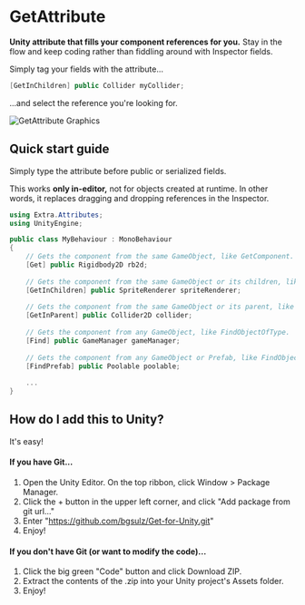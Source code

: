 # GetAttribute
**Unity attribute that fills your component references for you.**
Stay in the flow and keep coding rather than fiddling around with Inspector fields.

Simply tag your fields with the attribute...

```c#
[GetInChildren] public Collider myCollider;
```

...and select the reference you're looking for.

![GetAttribute Graphics](https://user-images.githubusercontent.com/38191432/127414944-9ce09f7d-3aa0-4d1f-adca-2ee5062d92ae.png)

## Quick start guide
Simply type the attribute before public or serialized fields.

This works **only in-editor,** not for objects created at runtime. In other words, it replaces dragging and dropping references in the Inspector.

```c#
using Extra.Attributes;
using UnityEngine;

public class MyBehaviour : MonoBehaviour
{
    // Gets the component from the same GameObject, like GetComponent.
    [Get] public Rigidbody2D rb2d;
    
    // Gets the component from the same GameObject or its children, like GetComponentInChildren.
    [GetInChildren] public SpriteRenderer spriteRenderer;
    
    // Gets the component from the same GameObject or its parent, like GetComponentInParent.
    [GetInParent] public Collider2D collider;
    
    // Gets the component from any GameObject, like FindObjectOfType.
    [Find] public GameManager gameManager;
    
    // Gets the component from any GameObject or Prefab, like FindObjectOfTypeAll.
    [FindPrefab] public Poolable poolable;
    
    ...
}
```

## How do I add this to Unity?
It's easy!

#### If you have Git...
1. Open the Unity Editor. On the top ribbon, click Window > Package Manager.
2. Click the + button in the upper left corner, and click "Add package from git url..."
3. Enter "https://github.com/bgsulz/Get-for-Unity.git"
4. Enjoy!

#### If you don't have Git (or want to modify the code)...
1. Click the big green "Code" button and click Download ZIP.
2. Extract the contents of the .zip into your Unity project's Assets folder.
3. Enjoy!

